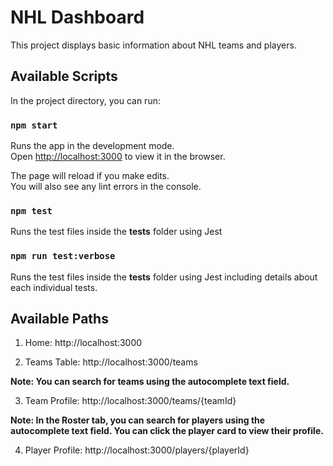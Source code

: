 # NHL Dashboard

This project displays basic information about NHL teams and players.

## Available Scripts

In the project directory, you can run:

### `npm start`

Runs the app in the development mode.\
Open [http://localhost:3000](http://localhost:3000) to view it in the browser.

The page will reload if you make edits.\
You will also see any lint errors in the console.

### `npm test`

Runs the test files inside the __tests__ folder using Jest

### `npm run test:verbose`

Runs the test files inside the __tests__ folder using Jest including details about each individual tests.

## Available Paths

1. Home: http://localhost:3000

2. Teams Table: http://localhost:3000/teams

**Note: You can search for teams using the autocomplete text field.**

3. Team Profile: http://localhost:3000/teams/{teamId}

**Note: In the Roster tab, you can search for players using the autocomplete text field. You can click the player card to view their profile.**

4. Player Profile: http://localhost:3000/players/{playerId}
